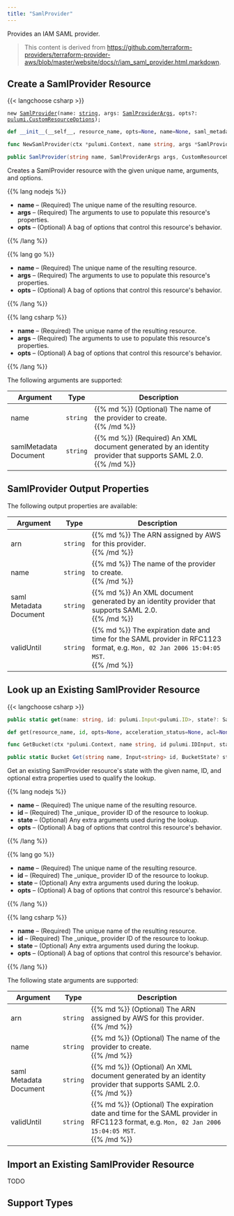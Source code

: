 ```yaml
---
title: "SamlProvider"
---
```


<!-- WARNING: this file was generated by the Pulumi Terraform Bridge (tfgen) Tool. -->
<!-- Do not edit by hand unless you're certain you know what you are doing! -->

<style>
  table td p { margin-top: 0; margin-bottom: 0; }
</style>

Provides an IAM SAML provider.

> This content is derived from https://github.com/terraform-providers/terraform-provider-aws/blob/master/website/docs/r/iam_saml_provider.html.markdown.


## Create a SamlProvider Resource

{{< langchoose csharp >}}

<div class="highlight"><pre class="chroma"><code class="language-typescript" data-lang="typescript"><span class="k">new</span> <span class="nx"><a href=/docs/reference/pkg/nodejs/pulumi/aws/s3/#SamlProvider>SamlProvider</a></span><span class="p">(</span><span class="nx">name</span>: <span class="kt"><a href=https://developer.mozilla.org/en-US/docs/Web/JavaScript/Reference/Global_Objects/String>string</a></span><span class="p">,</span> <span class="nx">args</span>: <span class="kt"><a href=/docs/reference/pkg/nodejs/pulumi/aws/s3/#SamlProviderArgs>SamlProviderArgs</a></span><span class="p">,</span> <span class="nx">opts?</span>: <span class="kt"><a href=/docs/reference/pkg/nodejs/pulumi/pulumi/#CustomResourceOptions>pulumi.CustomResourceOptions</a></span><span class="p">);</span></code></pre></div>

```python
def __init__(__self__, resource_name, opts=None, name=None, saml_metadata_document=None, __props__=None)
```

```go
func NewSamlProvider(ctx *pulumi.Context, name string, args *SamlProviderArgs, opts ...pulumi.ResourceOption) (*SamlProvider, error)

```

```csharp
public SamlProvider(string name, SamlProviderArgs args, CustomResourceOptions? options = null)

```

Creates a SamlProvider resource with the given unique name, arguments, and options.

{{% lang nodejs %}}
<ul class="pl-10">
    <li><strong>name</strong> &ndash; (Required) The unique name of the resulting resource.</li>
    <li><strong>args</strong> &ndash; (Required) The arguments to use to populate this resource's properties.</li>
    <li><strong>opts</strong> &ndash; (Optional) A bag of options that control this resource's behavior.</li>
</ul>
{{% /lang %}}

{{% lang go %}}
<ul class="pl-10">
    <li><strong>name</strong> &ndash; (Required) The unique name of the resulting resource.</li>
    <li><strong>args</strong> &ndash; (Required) The arguments to use to populate this resource's properties.</li>
    <li><strong>opts</strong> &ndash; (Optional) A bag of options that control this resource's behavior.</li>
</ul>
{{% /lang %}}

{{% lang csharp %}}
<ul class="pl-10">
    <li><strong>name</strong> &ndash; (Required) The unique name of the resulting resource.</li>
    <li><strong>args</strong> &ndash; (Required) The arguments to use to populate this resource's properties.</li>
    <li><strong>opts</strong> &ndash; (Optional) A bag of options that control this resource's behavior.</li>
</ul>
{{% /lang %}}

The following arguments are supported:

<table class="ml-6">
    <thead>
        <tr>
            <th>Argument</th>
            <th>Type</th>
            <th>Description</th>
        </tr>
    </thead>
    <tbody>
        <tr>
            <td class="align-top">name</td>
            <td class="align-top"><code>string</code></td>
            <td class="align-top">{{% md %}}
(Optional) The name of the provider to create.

{{% /md %}}</td>
        </tr>
        <tr>
            <td class="align-top">saml<wbr>Metadata<wbr>Document</td>
            <td class="align-top"><code>string</code></td>
            <td class="align-top">{{% md %}}
(Required) An XML document generated by an identity provider that supports SAML 2.0.

{{% /md %}}</td>
        </tr>
    </tbody>
</table>

## SamlProvider Output Properties

The following output properties are available:

<table class="ml-6">
    <thead>
        <tr>
            <th>Argument</th>
            <th>Type</th>
            <th>Description</th>
        </tr>
    </thead>
    <tbody>
        <tr>
            <td class="align-top">arn</td>
            <td class="align-top"><code>string</code></td>
            <td class="align-top">{{% md %}}
The ARN assigned by AWS for this provider.

{{% /md %}}</td>
        </tr>
        <tr>
            <td class="align-top">name</td>
            <td class="align-top"><code>string</code></td>
            <td class="align-top">{{% md %}}
The name of the provider to create.

{{% /md %}}</td>
        </tr>
        <tr>
            <td class="align-top">saml<wbr>Metadata<wbr>Document</td>
            <td class="align-top"><code>string</code></td>
            <td class="align-top">{{% md %}}
An XML document generated by an identity provider that supports SAML 2.0.

{{% /md %}}</td>
        </tr>
        <tr>
            <td class="align-top">valid<wbr>Until</td>
            <td class="align-top"><code>string</code></td>
            <td class="align-top">{{% md %}}
The expiration date and time for the SAML provider in RFC1123 format, e.g. `Mon, 02 Jan 2006 15:04:05 MST`.

{{% /md %}}</td>
        </tr>
    </tbody>
</table>

## Look up an Existing SamlProvider Resource

{{< langchoose csharp >}}

```typescript
public static get(name: string, id: pulumi.Input<pulumi.ID>, state?: SamlProviderState, opts?: pulumi.CustomResourceOptions): SamlProvider;
```

```python
def get(resource_name, id, opts=None, acceleration_status=None, acl=None, arn=None, bucket=None, bucket_domain_name=None, bucket_prefix=None, bucket_regional_domain_name=None, cors_rules=None, force_destroy=None, hosted_zone_id=None, lifecycle_rules=None, loggings=None, object_lock_configuration=None, policy=None, region=None, replication_configuration=None, request_payer=None, server_side_encryption_configuration=None, tags=None, versioning=None, website=None, website_domain=None, website_endpoint=None)
```

```go
func GetBucket(ctx *pulumi.Context, name string, id pulumi.IDInput, state *BucketState, opts ...pulumi.ResourceOption) (*Bucket, error)
```

```csharp
public static Bucket Get(string name, Input<string> id, BucketState? state = null, CustomResourceOptions? options = null);
```

Get an existing SamlProvider resource's state with the given name, ID, and optional extra
properties used to qualify the lookup.

{{% lang nodejs %}}
<ul class="pl-10">
    <li><strong>name</strong> &ndash; (Required) The unique name of the resulting resource.</li>
    <li><strong>id</strong> &ndash; (Required) The _unique_ provider ID of the resource to lookup.</li>
    <li><strong>state</strong> &ndash; (Optional) Any extra arguments used during the lookup.</li>
    <li><strong>opts</strong> &ndash; (Optional) A bag of options that control this resource's behavior.</li>
</ul>
{{% /lang %}}

{{% lang go %}}
<ul class="pl-10">
    <li><strong>name</strong> &ndash; (Required) The unique name of the resulting resource.</li>
    <li><strong>id</strong> &ndash; (Required) The _unique_ provider ID of the resource to lookup.</li>
    <li><strong>state</strong> &ndash; (Optional) Any extra arguments used during the lookup.</li>
    <li><strong>opts</strong> &ndash; (Optional) A bag of options that control this resource's behavior.</li>
</ul>
{{% /lang %}}

{{% lang csharp %}}
<ul class="pl-10">
    <li><strong>name</strong> &ndash; (Required) The unique name of the resulting resource.</li>
    <li><strong>id</strong> &ndash; (Required) The _unique_ provider ID of the resource to lookup.</li>
    <li><strong>state</strong> &ndash; (Optional) Any extra arguments used during the lookup.</li>
    <li><strong>opts</strong> &ndash; (Optional) A bag of options that control this resource's behavior.</li>
</ul>
{{% /lang %}}

The following state arguments are supported:

<table class="ml-6">
    <thead>
        <tr>
            <th>Argument</th>
            <th>Type</th>
            <th>Description</th>
        </tr>
    </thead>
    <tbody>
        <tr>
            <td class="align-top">arn</td>
            <td class="align-top"><code>string</code></td>
            <td class="align-top">{{% md %}}
(Optional) The ARN assigned by AWS for this provider.

{{% /md %}}</td>
        </tr>
        <tr>
            <td class="align-top">name</td>
            <td class="align-top"><code>string</code></td>
            <td class="align-top">{{% md %}}
(Optional) The name of the provider to create.

{{% /md %}}</td>
        </tr>
        <tr>
            <td class="align-top">saml<wbr>Metadata<wbr>Document</td>
            <td class="align-top"><code>string</code></td>
            <td class="align-top">{{% md %}}
(Optional) An XML document generated by an identity provider that supports SAML 2.0.

{{% /md %}}</td>
        </tr>
        <tr>
            <td class="align-top">valid<wbr>Until</td>
            <td class="align-top"><code>string</code></td>
            <td class="align-top">{{% md %}}
(Optional) The expiration date and time for the SAML provider in RFC1123 format, e.g. `Mon, 02 Jan 2006 15:04:05 MST`.

{{% /md %}}</td>
        </tr>
    </tbody>
</table>

## Import an Existing SamlProvider Resource

TODO

## Support Types

